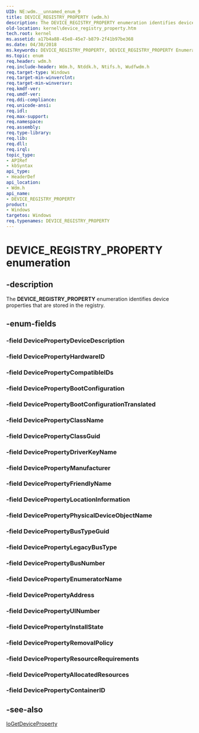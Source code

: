 ```yaml
---
UID: NE:wdm.__unnamed_enum_9
title: DEVICE_REGISTRY_PROPERTY (wdm.h)
description: The DEVICE_REGISTRY_PROPERTY enumeration identifies device properties that are stored in the registry.
old-location: kernel\device_registry_property.htm
tech.root: kernel
ms.assetid: a17b4a88-45e8-45e7-b879-2f41b97be368
ms.date: 04/30/2018
ms.keywords: DEVICE_REGISTRY_PROPERTY, DEVICE_REGISTRY_PROPERTY Enumeration, DEVICE_REGISTRY_PROPERTY enumeration [Kernel-Mode Driver Architecture], DevicePropertyAddress, DevicePropertyAllocatedResources, DevicePropertyBootConfiguration, DevicePropertyBootConfigurationTranslated, DevicePropertyBusNumber, DevicePropertyBusTypeGuid, DevicePropertyClassGuid, DevicePropertyClassName, DevicePropertyCompatibleIDs, DevicePropertyContainerID, DevicePropertyDeviceDescription, DevicePropertyDriverKeyName, DevicePropertyEnumeratorName, DevicePropertyFriendlyName, DevicePropertyHardwareID, DevicePropertyInstallState, DevicePropertyLegacyBusType, DevicePropertyLocationInformation, DevicePropertyManufacturer, DevicePropertyPhysicalDeviceObjectName, DevicePropertyRemovalPolicy, DevicePropertyResourceRequirements, DevicePropertyUINumber, enumeration [Kernel-Mode Driver Architecture], kernel.device_registry_property, sysenum_485e3369-186a-4a71-b13e-be6ff9ab8dce.xml, wdm/, wdm/DevicePropertyAddress, wdm/DevicePropertyAllocatedResources, wdm/DevicePropertyBootConfiguration, wdm/DevicePropertyBootConfigurationTranslated, wdm/DevicePropertyBusNumber, wdm/DevicePropertyBusTypeGuid, wdm/DevicePropertyClassGuid, wdm/DevicePropertyClassName, wdm/DevicePropertyCompatibleIDs, wdm/DevicePropertyContainerID, wdm/DevicePropertyDeviceDescription, wdm/DevicePropertyDriverKeyName, wdm/DevicePropertyEnumeratorName, wdm/DevicePropertyFriendlyName, wdm/DevicePropertyHardwareID, wdm/DevicePropertyInstallState, wdm/DevicePropertyLegacyBusType, wdm/DevicePropertyLocationInformation, wdm/DevicePropertyManufacturer, wdm/DevicePropertyPhysicalDeviceObjectName, wdm/DevicePropertyRemovalPolicy, wdm/DevicePropertyResourceRequirements, wdm/DevicePropertyUINumber
ms.topic: enum
req.header: wdm.h
req.include-header: Wdm.h, Ntddk.h, Ntifs.h, Wudfwdm.h
req.target-type: Windows
req.target-min-winverclnt: 
req.target-min-winversvr: 
req.kmdf-ver: 
req.umdf-ver: 
req.ddi-compliance: 
req.unicode-ansi: 
req.idl: 
req.max-support: 
req.namespace: 
req.assembly: 
req.type-library: 
req.lib: 
req.dll: 
req.irql: 
topic_type:
- APIRef
- kbSyntax
api_type:
- HeaderDef
api_location:
- Wdm.h
api_name:
- DEVICE_REGISTRY_PROPERTY
product:
- Windows
targetos: Windows
req.typenames: DEVICE_REGISTRY_PROPERTY
---
```


# DEVICE_REGISTRY_PROPERTY enumeration


## -description


The <b>DEVICE_REGISTRY_PROPERTY</b> enumeration identifies device properties that are stored in the registry.


## -enum-fields




### -field DevicePropertyDeviceDescription


### -field DevicePropertyHardwareID


### -field DevicePropertyCompatibleIDs


### -field DevicePropertyBootConfiguration


### -field DevicePropertyBootConfigurationTranslated


### -field DevicePropertyClassName


### -field DevicePropertyClassGuid


### -field DevicePropertyDriverKeyName


### -field DevicePropertyManufacturer


### -field DevicePropertyFriendlyName


### -field DevicePropertyLocationInformation


### -field DevicePropertyPhysicalDeviceObjectName


### -field DevicePropertyBusTypeGuid


### -field DevicePropertyLegacyBusType


### -field DevicePropertyBusNumber


### -field DevicePropertyEnumeratorName


### -field DevicePropertyAddress


### -field DevicePropertyUINumber


### -field DevicePropertyInstallState


### -field DevicePropertyRemovalPolicy


### -field DevicePropertyResourceRequirements


### -field DevicePropertyAllocatedResources


### -field DevicePropertyContainerID


## -see-also




<a href="https://msdn.microsoft.com/library/windows/hardware/ff549203">IoGetDeviceProperty</a>
 

 

